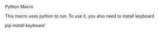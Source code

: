 </h1>Python Macro</h1>
<p>
This macro uses python to run.
To use it, you also need to install keyboard

*pip install keyboard*
</p>
